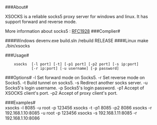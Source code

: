###About#

XSOCKS is a reliable socks5 proxy server for windows and linux.
It has support forward and reverse mode.

More information about socks5 : [RFC1928](http://www.ietf.org/rfc/rfc1928.txt "RFC1928")
###Complier#

####Windows
	devenv.exe build.sln /rebuild RELEASE
####Linux
	make
	./bin/xsocks

###Usage#

		xsocks  [-l port] [-t] [-p1 port] [-p2 port] [-s ip:port]
				[-r ip:port] [-u username] [-p password]

###Options#
		-l  Set forward mode on Socks5.
		-r  Set reverse mode on Socks5.
		-t  Build tunnel on socks5.
		-s  Redirect another socks server.
		-u  Socks5's login username.
		-p  Socks5's login password.
		-p1 Accept of XSOCKS client's port.
		-p2 Accept of proxy  client's port.

###Examples#   
		xsocks -l 8085 -u root -p 123456
		xsocks -t -p1 8085 -p2 8086
		xsocks -r 192.168.1.10:8085 -u root -p 123456
		xsocks -s 192.168.1.11:8085 -r 192.168.1.10:8086
